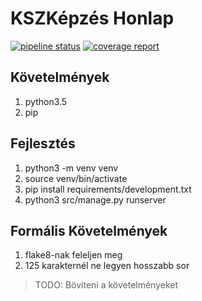 # KSZKépzés Honlap

[![pipeline status](https://git.sch.bme.hu/kszk/devteam/mmmk/badges/master/pipeline.svg)](https://git.sch.bme.hu/kszk/devteam/kszkepzes/commits/master)
[![coverage report](https://git.sch.bme.hu/kszk/devteam/mmmk/badges/master/coverage.svg)](https://git.sch.bme.hu/kszk/devteam/kszkepzes/commits/master)

## Követelmények
1. python3.5
2. pip

## Fejlesztés

1. python3 -m venv venv
2. source venv/bin/activate
3. pip install requirements/development.txt
4. python3 src/manage.py runserver

## Formális Követelmények
1. flake8-nak feleljen meg
2. 125 karakternél ne legyen hosszabb sor

> TODO: Böviteni a követelményeket
